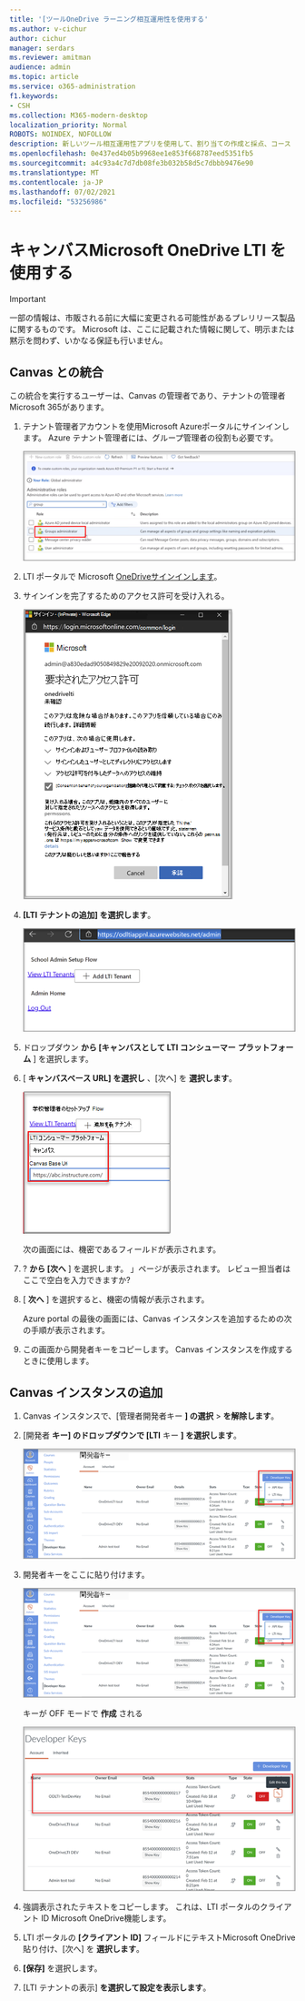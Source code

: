 ```yaml
---
title: '[ツールOneDrive ラーニング相互運用性を使用する'
ms.author: v-cichur
author: cichur
manager: serdars
ms.reviewer: amitman
audience: admin
ms.topic: article
ms.service: o365-administration
f1.keywords:
- CSH
ms.collection: M365-modern-desktop
localization_priority: Normal
ROBOTS: NOINDEX, NOFOLLOW
description: 新しいツール相互運用性アプリを使用して、割り当ての作成と採点、コース コンテンツの構築とキュレーション、ファイルOneDrive ラーニング共同作業を行います。
ms.openlocfilehash: 0e437ed4b05b9968ee1e853f668787eed5351fb5
ms.sourcegitcommit: a4c93a4c7d7db08fe3b032b58d5c7dbbb9476e90
ms.translationtype: MT
ms.contentlocale: ja-JP
ms.lasthandoff: 07/02/2021
ms.locfileid: "53256986"
---
```

# <a name="use-microsoft-onedrive-lti-with-canvas"></a>キャンバスMicrosoft OneDrive LTI を使用する

> [!IMPORTANT]
> 一部の情報は、市販される前に大幅に変更される可能性があるプレリリース製品に関するものです。 Microsoft は、ここに記載された情報に関して、明示または黙示を問わず、いかなる保証も行いません。

## <a name="integrate-with-canvas"></a>Canvas との統合

この統合を実行するユーザーは、Canvas の管理者であり、テナントの管理者Microsoft 365があります。

1. テナント管理者アカウントを使用Microsoft Azureポータルにサインインします。 Azure テナント管理者には、グループ管理者の役割も必要です。

    ![グループ管理者が強調表示されている](../media/lti-media/lti-group-admin.png)

2. LTI ポータルで Microsoft [OneDriveサインインします](https://odltiappnl.azurewebsites.net/admin)。

3. サインインを完了するためのアクセス許可を受け入れる。

    ![アクセス許可を受け入れる](../media/lti-media/lti-permissions.png)

4. **[LTI テナントの追加] を選択します**。

     ![LTI テナントの追加](../media/lti-media/lti-add-tenant.png)

5. ドロップダウン **から [キャンバスとして LTI コンシューマー** **プラットフォーム** ] を選択します。

6. [ **キャンバスベース URL] を選択し** 、[次へ] を **選択します**。

    ![[キャンバス] を選択し、ベース URL を追加する](../media/lti-media/lti-canvas-base-url.png)

   次の画面には、機密であるフィールドが表示されます。

7. ? **から [次へ** ] を選択します。 」ページが表示されます。 レビュー担当者はここで空白を入力できますか?

8. [ **次へ** ] を選択すると、機密の情報が表示されます。

   Azure portal の最後の画面には、Canvas インスタンスを追加するための次の手順が表示されます。

9. この画面から開発者キーをコピーします。 Canvas インスタンスを作成するときに使用します。

## <a name="add-the-canvas-instance"></a>Canvas インスタンスの追加

1. Canvas インスタンスで、[管理者開発者キー **] の選択**  >  **を解除します**。

2. [開発者 **キー] のドロップダウンで [LTI** キー **] を選択します**。

   ![LTI 開発者キーを取得する](../media/lti-media/lti-developer-keys.png)

3. 開発者キーをここに貼り付けます。

     ![開発者キーを貼り付ける](../media/lti-media/lti-developer-keys.png)

   キーが OFF モードで **作成** される

   ![オフ モードで作成された開発者キー](../media/lti-media/lti-copy-developer-keys.png)

4. 強調表示されたテキストをコピーします。
    これは、LTI ポータルのクライアント ID Microsoft OneDrive機能します。

5. LTI ポータルの **[クライアント ID]** フィールドにテキストMicrosoft OneDrive貼り付け、[次へ] を **選択します**。

6. **[保存]** を選択します。

7. [LTI テナントの表示] **を選択して設定を表示します**。
